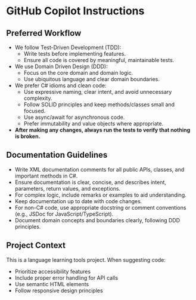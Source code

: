 # GitHub Copilot Instructions

## Preferred Workflow

- We follow Test-Driven Development (TDD):
  - Write tests before implementing features.
  - Ensure all code is covered by meaningful, maintainable tests.
- We use Domain Driven Design (DDD):
  - Focus on the core domain and domain logic.
  - Use ubiquitous language and clear domain boundaries.
- We prefer C# idioms and clean code:
  - Use expressive naming, clear intent, and avoid unnecessary complexity.
  - Follow SOLID principles and keep methods/classes small and focused.
  - Use async/await for asynchronous code.
  - Prefer immutability and value objects where appropriate.
- **After making any changes, always run the tests to verify that nothing is broken.**

## Documentation Guidelines

- Write XML documentation comments for all public APIs, classes, and important methods in C#.
- Ensure documentation is clear, concise, and describes intent, parameters, return values, and exceptions.
- For complex logic, include remarks or examples to aid understanding.
- Keep documentation up to date with code changes.
- For non-C# code, use appropriate docstring or comment conventions (e.g., JSDoc for JavaScript/TypeScript).
- Document domain concepts and boundaries clearly, following DDD principles.

## Project Context
This is a language learning tools project. When suggesting code:
- Prioritize accessibility features
- Include proper error handling for API calls
- Use semantic HTML elements
- Follow responsive design principles




